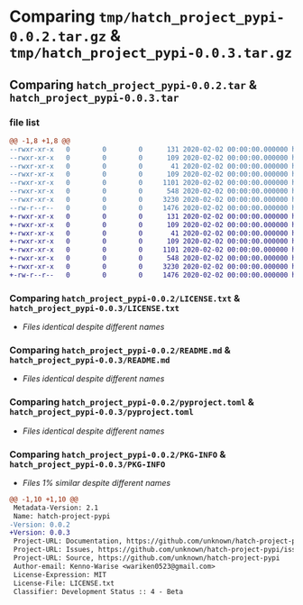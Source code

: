 # Comparing `tmp/hatch_project_pypi-0.0.2.tar.gz` & `tmp/hatch_project_pypi-0.0.3.tar.gz`

## Comparing `hatch_project_pypi-0.0.2.tar` & `hatch_project_pypi-0.0.3.tar`

### file list

```diff
@@ -1,8 +1,8 @@
--rwxr-xr-x   0        0        0      131 2020-02-02 00:00:00.000000 hatch_project_pypi-0.0.2/src/hatch_project_pypi/__about__.py
--rwxr-xr-x   0        0        0      109 2020-02-02 00:00:00.000000 hatch_project_pypi-0.0.2/src/hatch_project_pypi/__init__.py
--rwxr-xr-x   0        0        0       41 2020-02-02 00:00:00.000000 hatch_project_pypi-0.0.2/src/hatch_project_pypi/hello.py
--rwxr-xr-x   0        0        0      109 2020-02-02 00:00:00.000000 hatch_project_pypi-0.0.2/tests/__init__.py
--rwxr-xr-x   0        0        0     1101 2020-02-02 00:00:00.000000 hatch_project_pypi-0.0.2/LICENSE.txt
--rwxr-xr-x   0        0        0      548 2020-02-02 00:00:00.000000 hatch_project_pypi-0.0.2/README.md
--rwxr-xr-x   0        0        0     3230 2020-02-02 00:00:00.000000 hatch_project_pypi-0.0.2/pyproject.toml
--rw-r--r--   0        0        0     1476 2020-02-02 00:00:00.000000 hatch_project_pypi-0.0.2/PKG-INFO
+-rwxr-xr-x   0        0        0      131 2020-02-02 00:00:00.000000 hatch_project_pypi-0.0.3/src/hatch_project_pypi/__about__.py
+-rwxr-xr-x   0        0        0      109 2020-02-02 00:00:00.000000 hatch_project_pypi-0.0.3/src/hatch_project_pypi/__init__.py
+-rwxr-xr-x   0        0        0       41 2020-02-02 00:00:00.000000 hatch_project_pypi-0.0.3/src/hatch_project_pypi/hello.py
+-rwxr-xr-x   0        0        0      109 2020-02-02 00:00:00.000000 hatch_project_pypi-0.0.3/tests/__init__.py
+-rwxr-xr-x   0        0        0     1101 2020-02-02 00:00:00.000000 hatch_project_pypi-0.0.3/LICENSE.txt
+-rwxr-xr-x   0        0        0      548 2020-02-02 00:00:00.000000 hatch_project_pypi-0.0.3/README.md
+-rwxr-xr-x   0        0        0     3230 2020-02-02 00:00:00.000000 hatch_project_pypi-0.0.3/pyproject.toml
+-rw-r--r--   0        0        0     1476 2020-02-02 00:00:00.000000 hatch_project_pypi-0.0.3/PKG-INFO
```

### Comparing `hatch_project_pypi-0.0.2/LICENSE.txt` & `hatch_project_pypi-0.0.3/LICENSE.txt`

 * *Files identical despite different names*

### Comparing `hatch_project_pypi-0.0.2/README.md` & `hatch_project_pypi-0.0.3/README.md`

 * *Files identical despite different names*

### Comparing `hatch_project_pypi-0.0.2/pyproject.toml` & `hatch_project_pypi-0.0.3/pyproject.toml`

 * *Files identical despite different names*

### Comparing `hatch_project_pypi-0.0.2/PKG-INFO` & `hatch_project_pypi-0.0.3/PKG-INFO`

 * *Files 1% similar despite different names*

```diff
@@ -1,10 +1,10 @@
 Metadata-Version: 2.1
 Name: hatch-project-pypi
-Version: 0.0.2
+Version: 0.0.3
 Project-URL: Documentation, https://github.com/unknown/hatch-project-pypi#readme
 Project-URL: Issues, https://github.com/unknown/hatch-project-pypi/issues
 Project-URL: Source, https://github.com/unknown/hatch-project-pypi
 Author-email: Kenno-Warise <wariken0523@gmail.com>
 License-Expression: MIT
 License-File: LICENSE.txt
 Classifier: Development Status :: 4 - Beta
```

